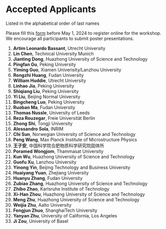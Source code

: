 # Accepted Applicants 

Listed in the alphabetical order of last names

Please fill this [form](https://forms.office.com/r/ViypDDve5B) before May 1, 2024 to register online for the workshop. We encourage all participants to submit poster presentations.

1. **Artim Leonardo Bassant**, Utrecht University
1. **Lin Chen**, Technical University Munich
1. **Jianting Dong**, Huazhong University of Science and Technology
1. **Pingfan Gu**, Peking University
1. **Yiming Guo**, Xiamen Univerisity/Lanzhou University
1. **Rongzhi Huang**, Fudan University
1. **William Huddie**, Utrecht University
1. **Linhao Jia**, Peking University
1. **Shiqiang Liu**, Peking University
1. **Yi Liu**, Beijing Normal University
1. **Bingcheng Luo**, Peking University
1. **Ruoban Ma**, Fudan University
1. **Thomas Nussle**, University of Leeds
1. **Reza Rouzegar**, Freie Universität Berlin
1. **Zhong Shi**, Tongji University
1. **Alessandro Sola**, INRIM
1. **Chi Sun**, Norwegian University of Science and Technology
1. **Peng Wang**, Max Planck Institute of Microstructure Physics
1. **王子安**, 中国科学院合肥物质科学研究院固体所
1. **Poramed Wongjom**,	Thammasat University
1. **Kun Wu**, Huazhong University of Science and Technology
1. **Guofu Xu**, Lanzhou University
1. **Yinong Yin**, Beijing Technology and Business University
1. **Huaiyang Yuan**, Zhejiang University
1. **Huanyu Zhang**, Fudan University
1. **Zubiao Zhang**, Huazhong University of Science and Technology
1. **Zhibo Zhao**, Karlsruhe Institute of Technology
1. **Xi-Han Zhou**,	Huazhong University of Science and Technology
1. **Meng Zhu**, Huazhong University of Science and Technology
1. **Weijia Zhu**, Aalto University
1. **Fengjun Zhuo**, ShanghaiTech University
1. **Yanyan Zhu**, University of California, Los Angeles
1. **Ji Zou**, University of Basel